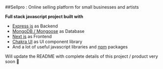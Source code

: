 ##Sellpro : Online selling platform for small businesses and artists

<b>Full stack javascript project built with</b>
- [Express js](https://expressjs.com/) as Backend
- [MongoDB / Mongoose](https://mongoosejs.com/) as Database
- [Next js](https://nextjs.org/) as Frontend
- [Chakra UI](https://chakra-ui.com/) as UI component library
- And a lot of useful javascript libraries and [npm](https://www.npmjs.com/) packages

Will update the README with complete details of this project / product very soon 🤞